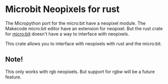 # Microbit Neopixels for rust

The Micropython port for the micro:bit have a neopixel module. The Makecode micro:bit editor have an extension for neopixel. But the rust crate for [micro:bit](github.com/nrf-rs/microbit) doesn't have a way to interface with neopixels.

This crate allows you to interface with neopixels with rust and the micro:bit.

## Note!

This only works with rgb neopixels. But support for rgbw will be a future feature.
